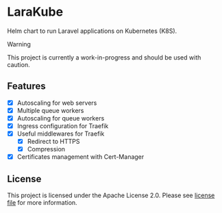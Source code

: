 # LaraKube

Helm chart to run Laravel applications on Kubernetes (K8S).

> [!WARNING]
> This project is currently a work-in-progress and should be used with caution.

## Features

- [x] Autoscaling for web servers
- [x] Multiple queue workers
- [x] Autoscaling for queue workers
- [X] Ingress configuration for Traefik
- [X] Useful middlewares for Traefik
  - [X] Redirect to HTTPS
  - [X] Compression
- [X] Certificates management with Cert-Manager

## License

This project is licensed under the Apache License 2.0. Please see [license file](license.md) for more information.
